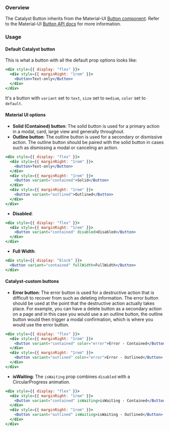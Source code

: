 ### Overview

The Catalyst Button inherits from the Material-UI [Button component](https://material-ui.com/components/buttons/). Refer to the Material-UI [Button API docs](https://material-ui.com/api/button/) for more information. 

### Usage


#### Default Catalyst button

This is what a button with all the default prop options looks like:

```jsx
<div style={{ display: "flex" }}>
  <div style={{ marginRight: "1rem" }}>
    <Button>Text-only</Button>
  </div>
</div>
```

It's a button with `variant` set to `text`, `size` set to `medium`, `color` set to `default`.

#### Material UI options

- **Solid (Contained) button**: The solid button is used for a primary action in a modal, card, large view and generally throughout.
- **Outline button**: The outline button is used for a secondary or dismissive action. The outline button should be paired with the solid button in cases such as dismissing a modal or canceling an action.

```jsx
<div style={{ display: "flex" }}>
  <div style={{ marginRight: "1rem" }}>
    <Button>Text-only</Button>
  </div>
  <div style={{ marginRight: "1rem" }}>
    <Button variant="contained">Solid</Button>
  </div>
  <div style={{ marginRight: "1rem" }}>
    <Button variant="outlined">Outlined</Button>
  </div>
</div>
```

- **Disabled**:

```jsx
<div style={{ display: "flex" }}>
  <div style={{ marginRight: "1rem" }}>
    <Button variant="contained" disabled>Disabled</Button>
  </div>
</div>
```

- **Full Width**:

```jsx
<div style={{ display: "block" }}>
  <Button variant="contained" fullWidth>FullWidth</Button>
</div>
```

#### Catalyst-custom buttons

- **Error button**: The error button is used for a destructive action that is difficult to recover from such as deleting information. The error button should be used at the point that the destructive action actually takes place. For example, you can have a delete button as a secondary action on a page and in this case you would use a an outline button, the outline button would then trigger a modal confirmation, which is where you would use the error button.

```jsx
<div style={{ display: "flex" }}>
  <div style={{ marginRight: "1rem" }}>
    <Button variant="contained" color="error">Error - Contained</Button>
  </div>
  <div style={{ marginRight: "1rem" }}>
    <Button variant="outlined" color="error">Error - Outlined</Button>
  </div>
</div>
```

- **isWaiting**: The `isWaiting` prop combines `disabled` with a CircularProgress animation.

```jsx
<div style={{ display: "flex" }}>
  <div style={{ marginRight: "1rem" }}>
    <Button variant="contained" isWaiting>isWaiting - Contained</Button>
  </div>
  <div style={{ marginRight: "1rem" }}>
    <Button variant="outlined" isWaiting>isWaiting - Outlined</Button>
  </div>
</div>
```
